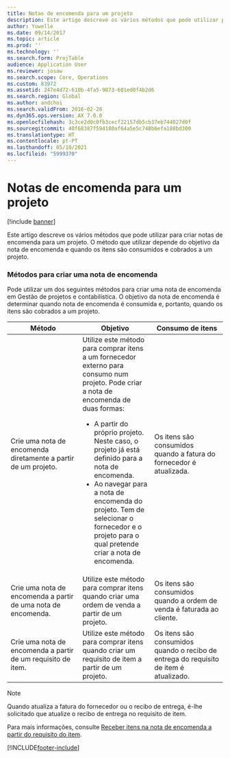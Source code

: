 ```yaml
---
title: Notas de encomenda para um projeto
description: Este artigo descreve os vários métodos que pode utilizar para criar notas de encomenda para um projeto. O método que utilizar depende do objetivo da nota de encomenda e quando os itens são consumidos e cobrados a um projeto.
author: Yowelle
ms.date: 09/14/2017
ms.topic: article
ms.prod: ''
ms.technology: ''
ms.search.form: ProjTable
audience: Application User
ms.reviewer: josaw
ms.search.scope: Core, Operations
ms.custom: 83972
ms.assetid: 247e4d72-610b-4fa5-9873-601ed0f4b2d6
ms.search.region: Global
ms.author: andchoi
ms.search.validFrom: 2016-02-28
ms.dyn365.ops.version: AX 7.0.0
ms.openlocfilehash: 3c3ce2d0c0fb3cecf22157db5cb37eb744027d0f
ms.sourcegitcommit: 40f68387f594180af64a5e5c748b6efa188bd300
ms.translationtype: HT
ms.contentlocale: pt-PT
ms.lasthandoff: 05/10/2021
ms.locfileid: "5999370"
---
```

# <a name="purchase-orders-for-a-project"></a>Notas de encomenda para um projeto

[!include [banner](../includes/banner.md)]

Este artigo descreve os vários métodos que pode utilizar para criar notas de encomenda para um projeto. O método que utilizar depende do objetivo da nota de encomenda e quando os itens são consumidos e cobrados a um projeto.

### <a name="methods-for-creating-a-purchase-order"></a>Métodos para criar uma nota de encomenda

Pode utilizar um dos seguintes métodos para criar uma nota de encomenda em Gestão de projetos e contabilística. O objetivo da nota de encomenda é determinar quando nota de encomenda é consumida e, portanto, quando os itens são cobrados a um projeto.

<table>
<colgroup>
<col width="33%" />
<col width="33%" />
<col width="33%" />
</colgroup>
<thead>
<tr class="header">
<th>Método</th>
<th>Objetivo</th>
<th>Consumo de itens</th>
</tr>
</thead>
<tbody>
<tr class="odd">
<td>Crie uma nota de encomenda diretamente a partir de um projeto.</td>
<td>Utilize este método para comprar itens a um fornecedor externo para consumo num projeto. Pode criar a nota de encomenda de duas formas:
<ul>
<li>A partir do próprio projeto. Neste caso, o projeto já está definido para a nota de encomenda.</li>
<li>Ao navegar para a nota de encomenda do projeto. Tem de selecionar o fornecedor e o projeto para o qual pretende criar a nota de encomenda.</li>
</ul></td>
<td>Os itens são consumidos quando a fatura do fornecedor é atualizada.</td>
</tr>
<tr class="even">
<td>Crie uma nota de encomenda a partir de uma nota de encomenda.</td>
<td>Utilize este método para comprar itens quando criar uma ordem de venda a partir de um projeto.</td>
<td>Os itens são consumidos quando a ordem de venda é faturada ao cliente.</td>
</tr>
<tr class="odd">
<td>Crie uma nota de encomenda a partir de um requisito de item.</td>
<td>Utilize este método para comprar itens quando criar um requisito de item a partir de um projeto.</td>
<td>Os itens são consumidos quando o recibo de entrega do requisito de item é atualizado.</td>
</tr>
</tbody>
</table>

> [!NOTE] 
> Quando atualiza a fatura do fornecedor ou o recibo de entrega, é-lhe solicitado que atualize o recibo de entrega no requisito de item.

Para mais informações, consulte [Receber itens na nota de encomenda a partir do requisito do item](tasks/receive-items-purchase-order-item-requirement.md).



[!INCLUDE[footer-include](../includes/footer-banner.md)]